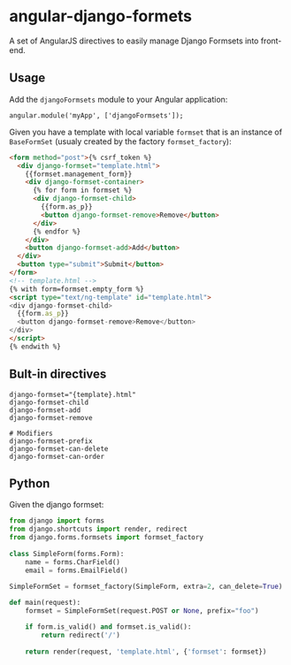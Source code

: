 angular-django-formets
======================

A set of AngularJS directives to easily manage Django Formsets into front-end.

## Usage

Add the `djangoFormsets` module to your Angular application:

```
angular.module('myApp', ['djangoFormsets']);
```

Given you have a template with local variable `formset` that is an instance of `BaseFormSet` (usualy created by the factory `formset_factory`):

```html
<form method="post">{% csrf_token %}
  <div django-formset="template.html">
    {{formset.management_form}}
    <div django-formset-container>
      {% for form in formset %}
      <div django-formset-child>
        {{form.as_p}}
        <button django-formset-remove>Remove</button>
      </div>
      {% endfor %}
    </div>
    <button django-formset-add>Add</button>
  </div>
  <button type="submit">Submit</button>
</form>
<!-- template.html -->
{% with form=formset.empty_form %}
<script type="text/ng-template" id="template.html">
<div django-formset-child>
  {{form.as_p}}
  <button django-formset-remove>Remove</button>
</div>
</script>
{% endwith %}
```

## Bult-in directives

```
django-formset="{template}.html"
django-formset-child
django-formset-add
django-formset-remove

# Modifiers
django-formset-prefix
django-formset-can-delete
django-formset-can-order
```

## Python

Given the django formset:

```python
from django import forms
from django.shortcuts import render, redirect
from django.forms.formsets import formset_factory
 
class SimpleForm(forms.Form):
    name = forms.CharField()
    email = forms.EmailField()
 
SimpleFormSet = formset_factory(SimpleForm, extra=2, can_delete=True)

def main(request):
    formset = SimpleFormSet(request.POST or None, prefix="foo")

    if form.is_valid() and formset.is_valid():
        return redirect('/')
 
    return render(request, 'template.html', {'formset': formset})
```